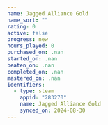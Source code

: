 ```yaml
---
name: Jagged Alliance Gold
name_sort: ""
rating: 0
active: false
progress: new
hours_played: 0
purchased_on: .nan
started_on: .nan
beaten_on: .nan
completed_on: .nan
mastered_on: .nan
identifiers:
  - type: steam
    appid: "283270"
    name: Jagged Alliance Gold
    synced_on: 2024-08-30
---
```


